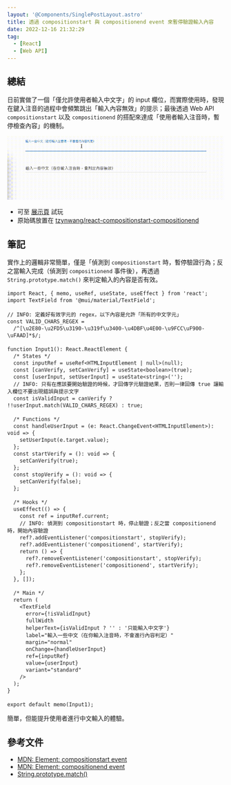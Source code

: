 ```yaml
---
layout: '@Components/SinglePostLayout.astro'
title: 透過 compositionstart 與 compositionend event 來暫停驗證輸入內容
date: 2022-12-16 21:32:29
tag:
  - [React]
  - [Web API]
---
```


## 總結

日前實做了一個「僅允許使用者輸入中文字」的 input 欄位，而實際使用時，發現在鍵入注音的過程中會頻繁跳出「輸入內容無效」的提示；最後透過 Web API `compositionstart` 以及 `compositionend` 的搭配來達成「使用者輸入注音時，暫停檢查內容」的機制。

![compositionstart-compositionend-demo](/2022/web-api-compositionstart-compositionend-event/compositionstart-compositionend-demo.gif)

- 可至 [展示頁](https://tzynwang.github.io/react-compositionstart-compositionend/) 試玩
- 原始碼放置在 [tzynwang/react-compositionstart-compositionend](https://github.com/tzynwang/react-compositionstart-compositionend/tree/main)

## 筆記

實作上的邏輯非常簡單，僅是「偵測到 `compositionstart` 時，暫停驗證行為；反之當輸入完成（偵測到 `compositionend` 事件後），再透過 `String.prototype.match()` 來判定輸入的內容是否有效。

```tsx
import React, { memo, useRef, useState, useEffect } from 'react';
import TextField from '@mui/material/TextField';

// INFO: 定義好有效字元的 regex，以下內容是允許「所有的中文字元」
const VALID_CHARS_REGEX =
  /^[\u2E80-\u2FD5\u3190-\u319f\u3400-\u4DBF\u4E00-\u9FCC\uF900-\uFAAD]*$/;

function Input1(): React.ReactElement {
  /* States */
  const inputRef = useRef<HTMLInputElement | null>(null);
  const [canVerify, setCanVerify] = useState<boolean>(true);
  const [userInput, setUserInput] = useState<string>('');
  // INFO: 只有在應該要開始驗證的時候，才回傳字元驗證結果，否則一律回傳 true 讓輸入欄位不要出現錯誤與提示文字
  const isValidInput = canVerify ? !!userInput.match(VALID_CHARS_REGEX) : true;

  /* Functions */
  const handleUserInput = (e: React.ChangeEvent<HTMLInputElement>): void => {
    setUserInput(e.target.value);
  };
  const startVerify = (): void => {
    setCanVerify(true);
  };
  const stopVerify = (): void => {
    setCanVerify(false);
  };

  /* Hooks */
  useEffect(() => {
    const ref = inputRef.current;
    // INFO: 偵測到 compositionstart 時，停止驗證；反之當 compositionend 時，開始內容驗證
    ref?.addEventListener('compositionstart', stopVerify);
    ref?.addEventListener('compositionend', startVerify);
    return () => {
      ref?.removeEventListener('compositionstart', stopVerify);
      ref?.removeEventListener('compositionend', startVerify);
    };
  }, []);

  /* Main */
  return (
    <TextField
      error={!isValidInput}
      fullWidth
      helperText={isValidInput ? '' : '只能輸入中文字'}
      label="輸入一些中文（在你輸入注音時，不會進行內容判定）"
      margin="normal"
      onChange={handleUserInput}
      ref={inputRef}
      value={userInput}
      variant="standard"
    />
  );
}

export default memo(Input1);
```

簡單，但能提升使用者進行中文輸入的體驗。

## 參考文件

- [MDN: Element: compositionstart event](https://developer.mozilla.org/en-US/docs/Web/API/Element/compositionstart_event)
- [MDN: Element: compositionend event](https://developer.mozilla.org/en-US/docs/Web/API/Element/compositionend_event)
- [String.prototype.match()](https://developer.mozilla.org/en-US/docs/Web/JavaScript/Reference/Global_Objects/String/match)
